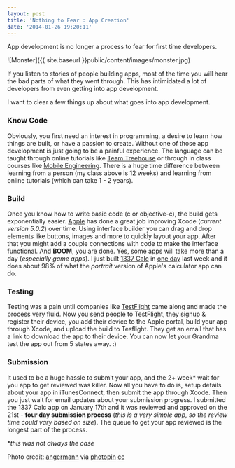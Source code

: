 ```yaml
---
layout: post
title: 'Nothing to Fear : App Creation'
date: '2014-01-26 19:20:11'
---
```


App development is no longer a process to fear for first time developers.

![Monster]({{ site.baseurl }}public/content/images/monster.jpg)

If you listen to stories of people building apps, most of the time you will hear the bad parts of what they went through. This has intimidated a lot of developers from even getting into app development.

I want to clear a few things up about what goes into app development.

### Know Code

Obviously, you first need an interest in programming, a desire to learn how things are built, or have a passion to create. Without one of those app development is just going to be a painful experience. The language can be taught through online tutorials like [Team Treehouse](http://teamtreehouse.com) or through in class courses like [Mobile Engineering](http://theironyard.com/academy/mobile-engineering/). There is a huge time difference between learning from a person (my class above is 12 weeks) and learning from online tutorials (which can take 1 - 2 years).

### Build

Once you know how to write basic code (c or objective-c), the build gets exponentially easier. [Apple](http://apple.com) has done a great job improving Xcode (*current version 5.0.2*) over time. Using interface builder you can drag and drop elements like buttons, images and more to quickly layout your app. After that you might add a couple connections with code to make the interface functional. And **BOOM**, you are done. Yes, some apps will take more than a day (*especially game apps*). I just built [1337 Calc](https://itunes.apple.com/us/app/1337-calc/id799510809?ls=1&mt=8) in [one day](http://blog.jo2.co/competition-a-necessary-evil/) last week and it does about 98% of what the *portrait* version of Apple's calculator app can do.

### Testing

Testing was a pain until companies like [TestFlight](https://testflightapp.com/) came along and made the process very fluid. Now you send people to TestFlight, they signup & register their device, you add their device to the Apple portal, build your app through Xcode, and upload the build to Tesflight. They get an email that has a link to download the app to their device. You can now let your Grandma test the app out from 5 states away. :)

### Submission

It used to be a huge hassle to submit your app, and the 2+ week* wait for you app to get reviewed was killer. Now all you have to do is, setup details about your app in iTunesConnect, then submit the app through Xcode. Then you just wait for email updates about your submission progress. I submitted the 1337 Calc app on January 17th and it was reviewed and approved on the 21st - **four day submission process** (*this is a very simple app, so the review time could vary based on size*). The queue to get your app reviewed is the longest part of the process. 

**this was not always the case*

Photo credit: <a href="http://www.flickr.com/photos/angermann/2039271973/">angermann</a> via <a href="http://photopin.com">photopin</a> <a href="http://creativecommons.org/licenses/by-sa/2.0/">cc</a>